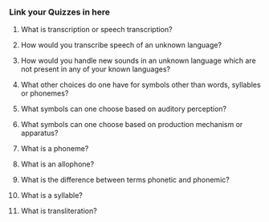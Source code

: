 ### Link your Quizzes in here



1. What is transcription or speech transcription?

2. How would you transcribe speech of an unknown language?

3. How would you handle new sounds in an unknown language which are not present in any of your known languages?

4. What other choices do one have for symbols other than words, syllables or phonemes?

5. What symbols can one choose based on auditory perception?

6. What symbols can one choose based on production mechanism or apparatus?

7. What is a phoneme?

8. What is an allophone?

9. What is the difference between terms phonetic and phonemic?

10. What is a syllable?

11. What is transliteration?




